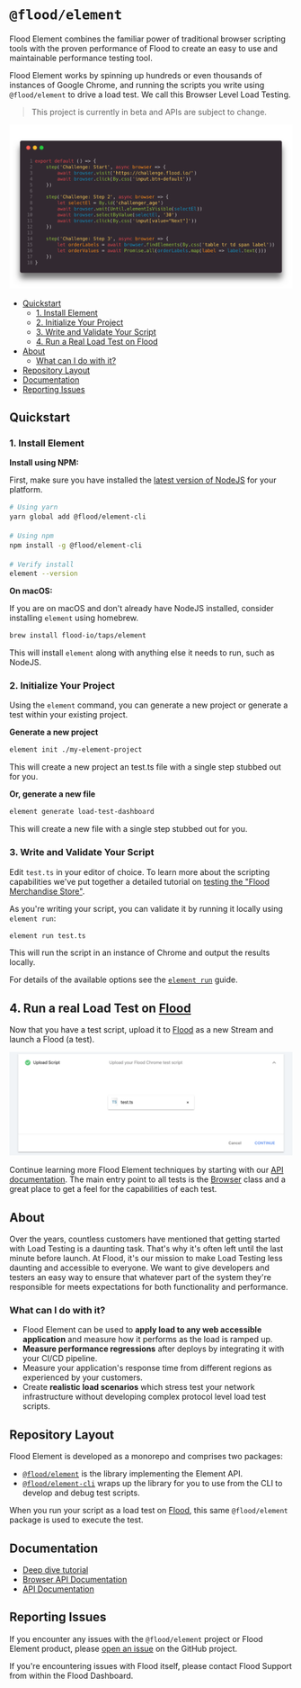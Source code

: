 # `@flood/element`

Flood Element combines the familiar power of traditional browser scripting tools with the proven performance of Flood to create an easy to use and maintainable performance testing tool.

Flood Element works by spinning up hundreds or even thousands of instances of Google Chrome, and running the scripts you write using `@flood/element` to drive a load test. We call this Browser Level Load Testing.

> This project is currently in beta and APIs are subject to change.

![Flood Element Example code](./code-snippet.png)

- [Quickstart](#quickstart)
  - [1. Install Element](#1-install-element)
  - [2. Initialize Your Project](#2-initialize-your-project)
  - [3. Write and Validate Your Script](#3-write-and-validate-your-script)
  - [4. Run a Real Load Test on Flood](#4-run-a-real-load-test-on-flood)
- [About](#about)
  - [What can I do with it?](#what-can-i-do-with-it)
- [Repository Layout](#repository-layout)
- [Documentation](#documentation)
- [Reporting Issues](#reporting-issues)

## Quickstart

### 1. Install Element

**Install using NPM:**

First, make sure you have installed the [latest version of NodeJS](https://nodejs.org) for your platform.

```bash
# Using yarn
yarn global add @flood/element-cli

# Using npm
npm install -g @flood/element-cli

# Verify install
element --version
```

**On macOS:**

If you are on macOS and don't already have NodeJS installed, consider installing `element` using homebrew.

```bash
brew install flood-io/taps/element
```

This will install `element` along with anything else it needs to run, such as NodeJS.

### 2. Initialize Your Project

Using the `element` command, you can generate a new project or generate a test within your existing project.

**Generate a new project**

```bash
element init ./my-element-project
```

This will create a new project an test.ts file with a single step stubbed out for you.

**Or, generate a new file**

```bash
element generate load-test-dashboard
```

This will create a new file with a single step stubbed out for you.

### 3. Write and Validate Your Script

Edit `test.ts` in your editor of choice. To learn more about the scripting capabilities we've put together a detailed tutorial on [testing the "Flood Merchandise Store"](./examples/scenario_1_wordpress.md).

As you're writing your script, you can validate it by running it locally using `element run`:

```bash
element run test.ts
```

This will run the script in an instance of Chrome and output the results locally.

For details of the available options see the [`element run`](./../../cli/README.md#element-run) guide.

## 4. Run a real Load Test on [Flood](https://flood.io)

Now that you have a test script, upload it to [Flood](https://app.flood.io) as a new Stream and launch a Flood (a test).

![Upload your script to Tricentis Flood](./examples/images/upload-script.png)

Continue learning more Flood Element techniques by starting with our [API documentation](./SUMMARY.md). The main entry point to all tests is the [Browser](./api/Browser.md) class and a great place to get a feel for the capabilities of each test.

## About

Over the years, countless customers have mentioned that getting started with Load Testing is a daunting task. That's why it's often left until the last minute before launch. At Flood, it's our mission to make Load Testing less daunting and accessible to everyone. We want to give developers and testers an easy way to ensure that whatever part of the system they're responsible for meets expectations for both functionality and performance.

### What can I do with it?

* Flood Element can be used to **apply load to any web accessible application** and measure how it performs as the load is ramped up.
* **Measure performance regressions** after deploys by integrating it with your CI/CD pipeline.
* Measure your application's response time from different regions as experienced by your customers.
* Create **realistic load scenarios** which stress test your network infrastructure without developing complex protocol level load test scripts.

## Repository Layout

Flood Element is developed as a monorepo and comprises two packages:

- [`@flood/element`](./..) is the library implementing the Element API.
- [`@flood/element-cli`](./../../cli) wraps up the library for you to use from the CLI to develop and debug test scripts.

When you run your script as a load test on [Flood](https://app.flood.io), this same `@flood/element` package is used to execute the test.

## Documentation

* [Deep dive tutorial](./examples/scenario_1_wordpress.md)
* [Browser API Documentation](./packages/element/docs/api/Browser.md)
* [API Documentation](./SUMMARY.md)

## Reporting Issues

If you encounter any issues with the `@flood/element` project or Flood Element product, please [open an issue](https://github.com/flood-io/element/issues) on the GitHub project.

If you're encountering issues with Flood itself, please contact Flood Support from within the Flood Dashboard.


[Flood]: https://flood.io
[Browser]: ../../api/Browser.md#browser